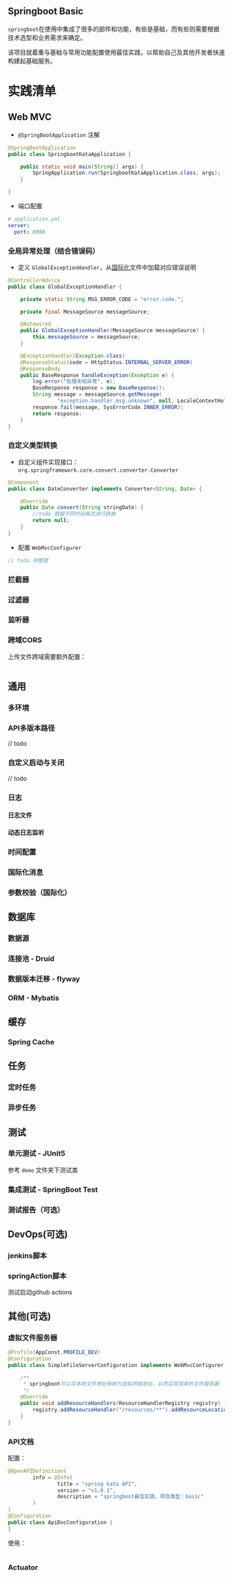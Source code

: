## Springboot Basic

`springboot`在使用中集成了很多的部件和功能，有些是基础，而有些则需要根据技术选型和业务需求来确定。

该项目就着重与基础与常用功能配置使用最佳实践，以帮助自己及其他开发者快速构建起基础服务。

# 实践清单

## Web MVC

* `@SpringBootApplication` 注解

```java
@SpringBootApplication
public class SpringbootKataApplication {

    public static void main(String[] args) {
        SpringApplication.run(SpringbootKataApplication.class, args);
    }

}
```

* 端口配置

```yml
# application.yml
server:
  port: 8080
```

### 全局异常处理（结合错误码） 

* 定义 `GlobalExceptionHandler`，从[国际化](#国际化消息)文件中加载对应错误说明

```java
@ControllerAdvice
public class GlobalExceptionHandler {

    private static String MSG_ERROR_CODE = "error.code.";

    private final MessageSource messageSource;

    @Autowired
    public GlobalExceptionHandler(MessageSource messageSource) {
        this.messageSource = messageSource;
    }

    @ExceptionHandler(Exception.class)
    @ResponseStatus(code = HttpStatus.INTERNAL_SERVER_ERROR)
    @ResponseBody
    public BaseResponse handleException(Exception e) {
        log.error("处理未知异常", e);
        BaseResponse response = new BaseResponse();
        String message = messageSource.getMessage(
                "exception.handler.msg.unknown", null, LocaleContextHolder.getLocale());
        response.fail(message, SysErrorCode.INNER_ERROR);
        return response;
    }
}
```

### 自定义类型转换

* 自定义组件实现接口： `org.springframework.core.convert.converter.Converter`

```java
@Component
public class DateConverter implements Converter<String, Date> {

    @Override
    public Date convert(String stringDate) {
        //todo 根据不同时间格式进行转换
        return null;
    }
}
```

* 配置 `WebMvcConfigurer`

```java
// todo 待整理
```

### 拦截器



### 过滤器

### 监听器

### 跨域CORS

上传文件跨域需要额外配置：

```java

```

## 通用

### 多环境


### API多版本路径

// todo 

### 自定义启动与关闭

// todo 

### 日志

#### 日志文件

#### 动态日志监听


### 时间配置



### 国际化消息

### 参数校验（国际化）



## 数据库

### 数据源




### 连接池 - Druid




### 数据版本迁移 - flyway



### ORM - Mybatis



## 缓存

### Spring Cache



## 任务

### 定时任务



### 异步任务

## 测试

### 单元测试 - JUnit5



参考 `demo` 文件夹下测试类 

### 集成测试 - SpringBoot Test



### 测试报告（可选）



## DevOps(可选)

### jenkins脚本

### springAction脚本

测试启动github actions



## 其他(可选)

### 虚拟文件服务器

```java
@Profile(AppConst.PROFILE_DEV)
@Configuration
public class SimpleFileServerConfiguration implements WebMvcConfigurer {

    /**
     * springboot可以将本地文件地址映射为虚拟网络地址，从而实现简单的文件服务器
     */
    @Override
    public void addResourceHandlers(ResourceHandlerRegistry registry) {
        registry.addResourceHandler("/resources/**").addResourceLocations("file:E:/develop/files/resources/");
    }
}
```

### API文档

配置：

```java
@OpenAPIDefinition(
        info = @Info(
                title = "spring kata API",
                version = "v1.0.1",
                description = "springboot最佳实践，项目类型：basic"
        )
)
@Configuration
public class ApiDocConfiguration {
}
``` 

使用：

```java

```


### Actuator

 





